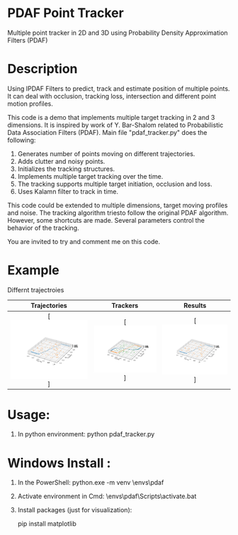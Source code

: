 # PDAF Point Tracker

Multiple point tracker in 2D and 3D using Probability Density Approximation Filters (PDAF)

# Description

Using IPDAF Filters to predict, track and estimate position of multiple points.
It can deal with occlusion, tracking loss, intersection and different point motion profiles.

This code is a demo that implements multiple target tracking in 2 and 3 dimensions. 
It is inspired by work of Y. Bar-Shalom related to Probabilistic Data Association Filters (PDAF).
Main file "pdaf_tracker.py" does the following:
1. Generates number of points moving on different trajectories.
2. Adds clutter and noisy points.
3. Initializes the tracking structures.
4. Implements multiple target tracking over the time.
5. The tracking supports multiple target initiation, occlusion and loss.
6. Uses Kalamn filter to track in time.

This code could be extended to multiple dimensions, target moving profiles and noise. The tracking algorithm triesto follow the original PDAF algorithm. However, some shortcuts are made. Several parameters control the behavior of the tracking.

You are invited to try and comment me on this code.

# Example

Differnt trajectroies


Trajectories   | Trackers | Results |
:------------: |  :----------: | :-------------:  |
[![Trajectories](doc/plot2d.png)]  | [![Trackers](doc/plot2d_2traj.png)]  | [![Results](doc/plot2d.png)]  |


# Usage:

1. In python environment: 
   python pdaf_tracker.py

# Windows Install : 

1. In the PowerShell: 
   python.exe -m venv <your path>\envs\pdaf

2. Activate environment in Cmd: 
   <your path>\envs\pdaf\Scripts\activate.bat

3. Install packages (just for visualization):

    pip install matplotlib

    

